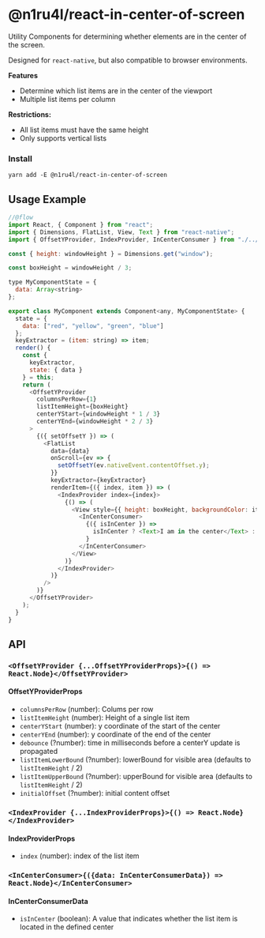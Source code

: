 # @n1ru4l/react-in-center-of-screen

Utility Components for determining whether elements are in the center of the screen.

Designed for `react-native`, but also compatible to browser environments.

**Features**

* Determine which list items are in the center of the viewport
* Multiple list items per column

**Restrictions:**

* All list items must have the same height
* Only supports vertical lists

### Install

`yarn add -E @n1ru4l/react-in-center-of-screen`

## Usage Example

```js
//@flow
import React, { Component } from "react";
import { Dimensions, FlatList, View, Text } from "react-native";
import { OffsetYProvider, IndexProvider, InCenterConsumer } from "./../src";

const { height: windowHeight } = Dimensions.get("window");

const boxHeight = windowHeight / 3;

type MyComponentState = {
  data: Array<string>
};

export class MyComponent extends Component<any, MyComponentState> {
  state = {
    data: ["red", "yellow", "green", "blue"]
  };
  keyExtractor = (item: string) => item;
  render() {
    const {
      keyExtractor,
      state: { data }
    } = this;
    return (
      <OffsetYProvider
        columnsPerRow={1}
        listItemHeight={boxHeight}
        centerYStart={windowHeight * 1 / 3}
        centerYEnd={windowHeight * 2 / 3}
      >
        {({ setOffsetY }) => (
          <FlatList
            data={data}
            onScroll={ev => {
              setOffsetY(ev.nativeEvent.contentOffset.y);
            }}
            keyExtractor={keyExtractor}
            renderItem={({ index, item }) => (
              <IndexProvider index={index}>
                {() => (
                  <View style={{ height: boxHeight, backgroundColor: item }}>
                    <InCenterConsumer>
                      {({ isInCenter }) =>
                        isInCenter ? <Text>I am in the center</Text> : null
                      }
                    </InCenterConsumer>
                  </View>
                )}
              </IndexProvider>
            )}
          />
        )}
      </OffsetYProvider>
    );
  }
}
```

## API

### `<OffsetYProvider {...OffsetYProviderProps}>{() => React.Node}</OffsetYProvider>`

#### OffsetYProviderProps

* `columnsPerRow` (number): Colums per row
* `listItemHeight` (number): Height of a single list item
* `centerYStart` (number): y coordinate of the start of the center
* `centerYEnd` (number): y coordinate of the end of the center
* `debounce` (?number): time in milliseconds before a centerY update is propagated
* `listItemLowerBound` (?number): lowerBound for visible area (defaults to `listItemHeight` / 2)
* `listItemUpperBound` (?number): upperBound for visible area (defaults to `listItemHeight` / 2)
* `initialOffset` (?number): initial content offset

### `<IndexProvider {...IndexProviderProps}>{() => React.Node}</IndexProvider>`

#### IndexProviderProps

* `index` (number): index of the list item

### `<InCenterConsumer>{({data: InCenterConsumerData}) => React.Node}</InCenterConsumer>`

#### InCenterConsumerData

* `isInCenter` (boolean): A value that indicates whether the list item is located in the defined center
